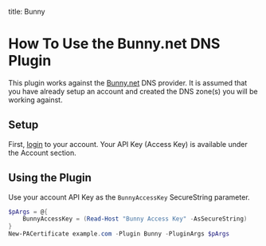 title: Bunny

# How To Use the Bunny.net DNS Plugin

This plugin works against the [Bunny.net](https://bunny.net) DNS provider. It is assumed that you have already setup an account and created the DNS zone(s) you will be working against.


## Setup

First, [login](https://panel.bunny.net/) to your account. Your API Key (Access Key) is available under the Account section.

## Using the Plugin

Use your account API Key as the `BunnyAccessKey` SecureString parameter.

```powershell
$pArgs = @{
    BunnyAccessKey = (Read-Host "Bunny Access Key" -AsSecureString)
}
New-PACertificate example.com -Plugin Bunny -PluginArgs $pArgs
```
